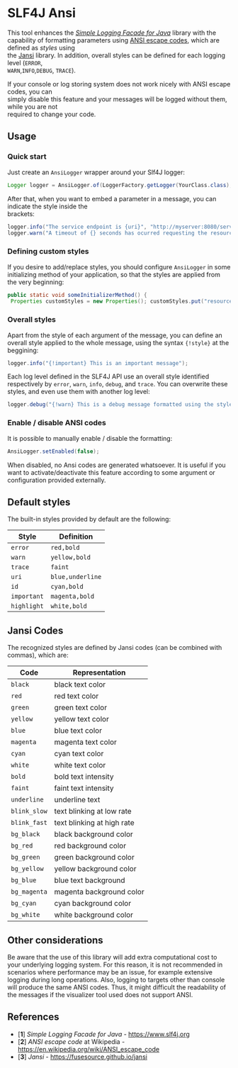 
# SLF4J Ansi  
  
This tool enhances the [*Simple Logging Facade for Java*][1] library with the capability of 
formatting parameters using [ANSI escape codes][2], which are defined as *styles* using  
the [Jansi][3] library. In addition, overall styles can be defined for each logging level (`ERROR`,  
`WARN`,`INFO`,`DEBUG`, `TRACE`).  
  
If your console or log storing system does not work nicely with ANSI escape codes, you can   
simply disable this feature and your messages will be logged without them, while you are not   
required to change your code.  
  
## Usage  

### Quick start  
Just create an `AnsiLogger` wrapper around your Slf4J logger:  
```java  
Logger logger = AnsiLogger.of(LoggerFactory.getLogger(YourClass.class);  
```  
  
After that, when you want to embed a parameter in a message, you can indicate the style inside the   
brackets:  
  
```java  
logger.info("The service endpoint is {uri}", "http://myserver:8080/service");  
logger.warn("A timeout of {} seconds has ocurred requesting the resource {resource}", 4, "data.json");  
```  
### Defining custom styles
If you desire to add/replace styles, you should configure `AnsiLogger` in some initializing method of your application, so that the styles are applied from the very beginning:
```java  
public static void someInitializerMethod() {  
 Properties customStyles = new Properties(); customStyles.put("resource","magenta,underline,bold"); ... AnsiLogger.setStyles(customStyles);}  
```  

### Overall styles
Apart from the style of each argument of the message, you can define an overall style applied to the whole message, using the syntax `{!style}` at the beggining:
```java
logger.info("{!important} This is an important message");
```
Each log level defined in the SLF4J API use an overall style identified respectively by `error`, `warn`, `info`, `debug`, and `trace`. You can overwrite these styles, and even use them with another log level:
```java
logger.debug("{!warn} This is a debug message formatted using the style of warn messages");
```

### Enable / disable ANSI codes

It is possible to manually enable / disable the formatting:
```java
AnsiLogger.setEnabled(false);
```
When disabled, no Ansi codes are generated whatsoever. It is useful if you want to activate/deactivate
this feature according to some argument or configuration provided externally. 


## Default styles
The built-in styles provided by default are the following:

|Style|Definition |
| --- | --- |
|`error`|`red,bold` |
|`warn`|`yellow,bold` |
|`trace`|`faint` |
|`uri`|`blue,underline` |
|`id`|`cyan,bold` |
|`important`|`magenta,bold` |
|`highlight`|`white,bold` |

## Jansi Codes  
The recognized styles are defined by Jansi codes (can be combined with commas), which are:  
  
| Code | Representation |
| --- | --- |
| `black` | black text color |
| `red` | red text color |
| `green` | green text color |
| `yellow` | yellow text color |
| `blue` | blue text color |
| `magenta` | magenta text color |
| `cyan` | cyan text color |
| `white` | white text color |
| `bold` | bold text intensity |
| `faint` | faint text intensity |
| `underline` | underline text |
| `blink_slow` | text blinking at low rate |
| `blink_fast` | text blinking at high rate |
| `bg_black` | black background color |
| `bg_red` | red background color |
| `bg_green` | green background color |
| `bg_yellow` | yellow background color |
| `bg_blue` | blue text background |
| `bg_magenta` | magenta background color |
| `bg_cyan` | cyan background color |
| `bg_white` | white background color |

## Other considerations

Be aware that the use of this library will add extra computational cost to your underlying logging
system. For this reason, it is not recommended in scenarios where performance may be an issue, for 
example extensive logging during long operations. Also, logging to targets other than console 
will produce the same ANSI codes. Thus, it might difficult the readability of the messages if the 
visualizer tool used does not support ANSI.
  


  
## References  
- [**1**] *Simple Logging Facade for Java* - https://www.slf4j.org  
- [**2**] *ANSI escape code* at Wikipedia - https://en.wikipedia.org/wiki/ANSI_escape_code  
- [**3**] *Jansi* - https://fusesource.github.io/jansi  
  
[1]: https://www.slf4j.org  
[2]: https://en.wikipedia.org/wiki/ANSI_escape_code  
[3]: https://fusesource.github.io/jansi/